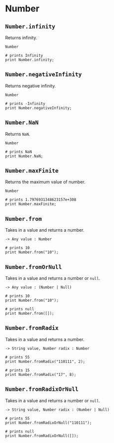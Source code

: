 # Number

## `Number.infinity`

Returns infinity.

```title="Signature"
Number
```

```title="Example"
# prints Infinity
print Number.infinity;
```

## `Number.negativeInfinity`

Returns negative infinity.

```title="Signature"
Number
```

```title="Example"
# prints -Infinity
print Number.negativeInfinity;
```

## `Number.NaN`

Returns `NaN`.

```title="Signature"
Number
```

```title="Example"
# prints NaN
print Number.NaN;
```

## `Number.maxFinite`

Returns the maximum value of number.

```title="Signature"
Number
```

```title="Example"
# prints 1.7976931348623157e+308
print Number.maxFinite;
```

## `Number.from`

Takes in a value and returns a number.

```title="Signature"
-> Any value : Number
```

```title="Example"
# prints 10
print Number.from("10");
```

## `Number.fromOrNull`

Takes in a value and returns a number or `null`.

```title="Signature"
-> Any value : (Number | Null)
```

```title="Example"
# prints 10
print Number.from("10");

# prints null
print Number.from([]);
```

## `Number.fromRadix`

Takes in a value and returns a number.

```title="Signature"
-> String value, Number radix : Number
```

```title="Example"
# prints 55
print Number.fromRadix("110111", 2);

# prints 15
print Number.fromRadix("17", 8);
```

## `Number.fromRadixOrNull`

Takes in a value and returns a number or `null`.

```title="Signature"
-> String value, Number radix : (Number | Null)
```

```title="Example"
# prints 55
print Number.fromRadixOrNull("110111");

# prints null
print Number.fromRadixOrNull([]);
```
